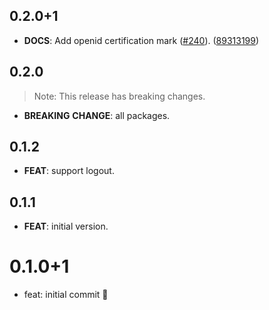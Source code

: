 ## 0.2.0+1

 - **DOCS**: Add openid certification mark ([#240](https://github.com/Bdaya-Dev/oidc/issues/240)). ([89313199](https://github.com/Bdaya-Dev/oidc/commit/8931319937b9c263abae9ac873433dd6bd5fa637))

## 0.2.0

> Note: This release has breaking changes.

 - **BREAKING** **CHANGE**: all packages.

## 0.1.2

 - **FEAT**: support logout.

## 0.1.1

 - **FEAT**: initial version.

# 0.1.0+1

- feat: initial commit 🎉
